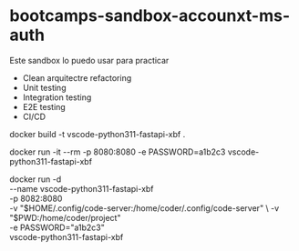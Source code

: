 # bootcamps-sandbox-accounxt-ms-auth



Este sandbox lo puedo usar para practicar
- Clean arquitectre refactoring
- Unit testing
- Integration testing
- E2E testing
- CI/CD


docker build -t vscode-python311-fastapi-xbf .

docker run -it --rm -p 8080:8080 -e PASSWORD=a1b2c3 vscode-python311-fastapi-xbf


docker run -d \
  --name vscode-python311-fastapi-xbf \
  -p 8082:8080 \
  -v "$HOME/.config/code-server:/home/coder/.config/code-server" \
  -v "$PWD:/home/coder/project" \
  -e PASSWORD="a1b2c3" \
  vscode-python311-fastapi-xbf